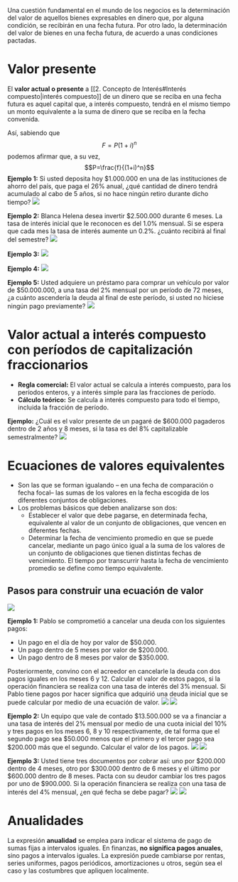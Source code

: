Una cuestión fundamental en el mundo de los negocios es la determinación del valor de aquellos bienes expresables en dinero que, por alguna condición, se recibirán en una fecha futura. Por otro lado, la determinación del valor de bienes en una fecha futura, de acuerdo a unas condiciones pactadas.

# Valor presente
El **valor actual o presente** a [[2. Concepto de Interés#Interés compuesto|interés compuesto]] de un dinero que se reciba en una fecha futura es aquel capital que, a interés compuesto, tendrá en el mismo tiempo un monto equivalente a la suma de dinero que se reciba en la fecha convenida.

Así, sabiendo que
$$F=P(1+i)^n$$
podemos afirmar que, a su vez,
$$P=\frac{f}{(1+i)^n}$$
**Ejemplo 1:** Si usted deposita hoy $1.000.000 en una de las instituciones de ahorro del país, que paga el 26% anual, ¿qué cantidad de dinero tendrá acumulado al cabo de 5 años, si no hace ningún retiro durante dicho tiempo?
![](https://i.imgur.com/Ok8q0zg.png)

**Ejemplo 2:** Blanca Helena desea invertir $2.500.000 durante 6 meses. La tasa de interés inicial que le reconocen es del 1.0% mensual. Si se espera que cada mes la tasa de interés aumente un 0.2%. ¿cuánto recibirá al final del semestre?
![](https://i.imgur.com/nWdbgn9.png)

**Ejemplo 3:**
![](https://i.imgur.com/incZhxE.png)

**Ejemplo 4:**
![](https://i.imgur.com/zEAzeQE.png)

**Ejemplo 5:** Usted adquiere un préstamo para comprar un vehículo por valor de $50.000.000, a una tasa del 2% mensual por un período de 72 meses, ¿a cuánto ascendería la deuda al final de este período, si usted no hiciese ningún pago previamente?
![](https://i.imgur.com/SWpcxU2.png)

# Valor actual a interés compuesto con períodos de capitalización fraccionarios
- **Regla comercial:** El valor actual se calcula a interés compuesto, para los períodos enteros, y a interés simple para las fracciones de período.
- **Cálculo teórico:** Se calcula a interés compuesto para todo el tiempo, incluida la fracción de período.

**Ejemplo:** ¿Cuál es el valor presente de un pagaré de $600.000 pagaderos dentro de 2 años y 8 meses, si la tasa es del 8% capitalizable semestralmente?
![](https://i.imgur.com/TtG0AtA.png)

# Ecuaciones de valores equivalentes
- Son las que se forman igualando – en una fecha de comparación o fecha focal– las sumas de los valores en la fecha escogida de los diferentes conjuntos de obligaciones.
- Los problemas básicos que deben analizarse son dos:
	- Establecer el valor que debe pagarse, en determinada fecha, equivalente al valor de un conjunto de obligaciones, que vencen en diferentes fechas.
	- Determinar la fecha de vencimiento promedio en que se puede cancelar, mediante un pago único igual a la suma de los valores de un conjunto de obligaciones que tienen distintas fechas de vencimiento. El tiempo por transcurrir hasta la fecha de vencimiento promedio se define como tiempo equivalente.

## Pasos para construir una ecuación de valor
![](https://i.imgur.com/lk0tVW9.png)

**Ejemplo 1:** Pablo se comprometió a cancelar una deuda con los siguientes pagos:
- Un pago en el día de hoy por valor de $50.000.
- Un pago dentro de 5 meses por valor de $200.000.
- Un pago dentro de 8 meses por valor de $350.000.

Posteriormente, convino con el acreedor en cancelarle la deuda con dos pagos iguales en los meses 6 y 12. Calcular el valor de estos pagos, si la operación financiera se realiza con una tasa de interés del 3% mensual. Si Pablo tiene pagos por hacer significa que adquirió una deuda inicial que se puede calcular por medio de una ecuación de valor.
![](https://i.imgur.com/m1PkLvt.png)
![](https://i.imgur.com/wsAB28D.png)

**Ejemplo 2:** Un equipo que vale de contado $13.500.000 se va a financiar a una tasa de interés del 2% mensual por medio de una cuota inicial del 10% y tres pagos en los meses 6, 8 y 10 respectivamente, de tal forma que el segundo pago sea $50.000 menos que el primero y el tercer pago sea $200.000 más que el segundo. Calcular el valor de los pagos.
![](https://i.imgur.com/u3xYUXT.png)
![](https://i.imgur.com/wwk4KVg.png)

**Ejemplo 3:** Usted tiene tres documentos por cobrar así: uno por $200.000 dentro de 4 meses, otro por $300.000 dentro de 6 meses y el último por $600.000 dentro de 8 meses. Pacta con su deudor cambiar los tres pagos por uno de $900.000. Si la operación financiera se realiza con una tasa de interés del 4% mensual, ¿en qué fecha se debe pagar?
![](https://i.imgur.com/A2cXbzR.png)
![](https://i.imgur.com/681O9BK.png)

# Anualidades
La expresión **anualidad** se emplea para indicar el sistema de pago de sumas fijas a intervalos iguales. En finanzas, **no significa pagos anuales**, sino pagos a intervalos iguales. La expresión puede cambiarse por rentas, series uniformes, pagos periódicos, amortizaciones u otros, según sea el caso y las costumbres que apliquen localmente.